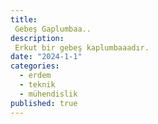 ```yaml
---
title:
 Gebeş Gaplumbaa..
description:
 Erkut bir gebeş kaplumbaaadır.
date: "2024-1-1"
categories:
  - erdem
  - teknik
  - mühendislik
published: true
---
```

